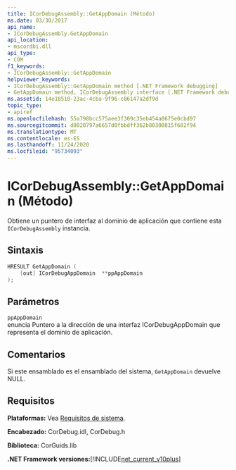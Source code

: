 ```yaml
---
title: ICorDebugAssembly::GetAppDomain (Método)
ms.date: 03/30/2017
api_name:
- ICorDebugAssembly.GetAppDomain
api_location:
- mscordbi.dll
api_type:
- COM
f1_keywords:
- ICorDebugAssembly::GetAppDomain
helpviewer_keywords:
- ICorDebugAssembly::GetAppDomain method [.NET Framework debugging]
- GetAppDomain method, ICorDebugAssembly interface [.NET Framework debugging]
ms.assetid: 14e18510-23ac-4cba-9f96-c86147a2df9d
topic_type:
- apiref
ms.openlocfilehash: 55a798bcc575aee3f309c35eb454a0675e0cbd97
ms.sourcegitcommit: d8020797a6657d0fbbdff362b80300815f682f94
ms.translationtype: MT
ms.contentlocale: es-ES
ms.lasthandoff: 11/24/2020
ms.locfileid: "95734093"
---
```

# <a name="icordebugassemblygetappdomain-method"></a>ICorDebugAssembly::GetAppDomain (Método)

Obtiene un puntero de interfaz al dominio de aplicación que contiene esta `ICorDebugAssembly` instancia.  
  
## <a name="syntax"></a>Sintaxis  
  
```cpp  
HRESULT GetAppDomain (  
    [out] ICorDebugAppDomain  **ppAppDomain  
);  
```  
  
## <a name="parameters"></a>Parámetros  

 `ppAppDomain`  
 enuncia Puntero a la dirección de una interfaz ICorDebugAppDomain que representa el dominio de aplicación.  
  
## <a name="remarks"></a>Comentarios  

 Si este ensamblado es el ensamblado del sistema, `GetAppDomain` devuelve NULL.  
  
## <a name="requirements"></a>Requisitos  

 **Plataformas:** Vea [Requisitos de sistema](../../get-started/system-requirements.md).  
  
 **Encabezado:** CorDebug.idl, CorDebug.h  
  
 **Biblioteca:** CorGuids.lib  
  
 **.NET Framework versiones:**[!INCLUDE[net_current_v10plus](../../../../includes/net-current-v10plus-md.md)]
